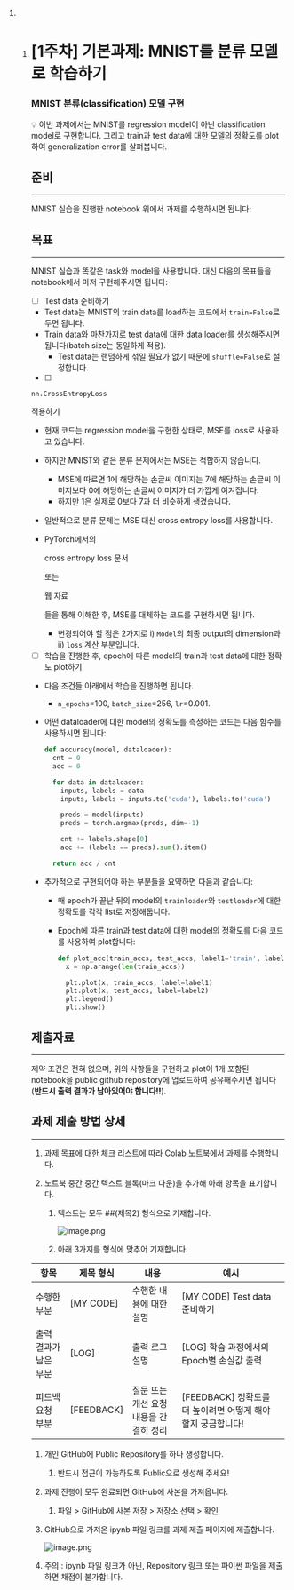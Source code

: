 1. 1. # [1주차] 기본과제: MNIST를 분류 모델로 학습하기

      ### MNIST 분류(classification) 모델 구현

      <aside> 💡 이번 과제에서는 MNIST를 regression model이 아닌 classification model로 구현합니다. 그리고 train과 test data에 대한 모델의 정확도를 plot하여 generalization error를 살펴봅니다.

      </aside>

      ## 준비

      ------

      MNIST 실습을 진행한 notebook 위에서 과제를 수행하시면 됩니다:

      

      ## 목표

      ------

      MNIST 실습과 똑같은 task와 model을 사용합니다. 대신 다음의 목표들을 notebook에서 마저 구현해주시면 됩니다:

      - [ ]  Test data 준비하기

        - Test data는 MNIST의 train data를 load하는 코드에서 `train=False`로 두면 됩니다.
        - Train data와 마찬가지로 test data에 대한 data loader를 생성해주시면 됩니다(batch size는 동일하게 적용).
          - Test data는 랜덤하게 섞일 필요가 없기 때문에 `shuffle=False`로 설정합니다.

      - [ ]  

        ```
        nn.CrossEntropyLoss
        ```

         적용하기

        - 현재 코드는 regression model을 구현한 상태로, MSE를 loss로 사용하고 있습니다.

        - 하지만 MNIST와 같은 분류 문제에서는 MSE는 적합하지 않습니다.

          - MSE에 따르면 1에 해당하는 손글씨 이미지는 7에 해당하는 손글씨 이미지보다 0에 해당하는 손글씨 이미지가 더 가깝게 여겨집니다.
          - 하지만 1은 실제로 0보다 7과 더 비슷하게 생겼습니다.

        - 일반적으로 분류 문제는 MSE 대신 cross entropy loss를 사용합니다.

        - PyTorch에서의 

          cross entropy loss 문서

           또는 

          웹 자료

          들을 통해 이해한 후, MSE를 대체하는 코드를 구현하시면 됩니다.

          - 변경되어야 할 점은 2가지로 i) `Model`의 최종 output의 dimension과 ii) `loss` 계산 부분입니다.

      - [ ]  학습을 진행한 후, epoch에 따른 model의 train과 test data에 대한 정확도 plot하기

        - 다음 조건들 아래에서 학습을 진행하면 됩니다.

          - `n_epochs`=100, `batch_size`=256, `lr`=0.001.

        - 어떤 dataloader에 대한 model의 정확도를 측정하는 코드는 다음 함수를 사용하시면 됩니다:

          ```python
          def accuracy(model, dataloader):
            cnt = 0
            acc = 0
          
            for data in dataloader:
              inputs, labels = data
              inputs, labels = inputs.to('cuda'), labels.to('cuda')
          
              preds = model(inputs)
              preds = torch.argmax(preds, dim=-1)
          
              cnt += labels.shape[0]
              acc += (labels == preds).sum().item()
          
            return acc / cnt
          ```

        - 추가적으로 구현되어야 하는 부분들을 요약하면 다음과 같습니다:

          - 매 epoch가 끝난 뒤의 model의 `trainloader`와 `testloader`에 대한 정확도를 각각 list로 저장해둡니다.

          - Epoch에 따른 train과 test data에 대한 model의 정확도를 다음 코드를 사용하여 plot합니다:

            ```python
            def plot_acc(train_accs, test_accs, label1='train', label2='test'):
              x = np.arange(len(train_accs))
            
              plt.plot(x, train_accs, label=label1)
              plt.plot(x, test_accs, label=label2)
              plt.legend()
              plt.show()
            ```

      ## 제출자료

      ------

      제약 조건은 전혀 없으며, 위의 사항들을 구현하고 plot이 1개 포함된 notebook을 public github repository에 업로드하여 공유해주시면 됩니다(**반드시 출력 결과가 남아있어야 합니다!!**).

      ## 과제 제출 방법 상세

      ------

      1. 과제 목표에 대한 체크 리스트에 따라 Colab 노트북에서 과제를 수행합니다.

      2. 노트북 중간 중간 텍스트 블록(마크 다운)을 추가해 아래 항목을 표기합니다.

         1. 텍스트는 모두 ##(제목2) 형식으로 기재합니다.

            ![image.png](https://prod-files-secure.s3.us-west-2.amazonaws.com/83c75a39-3aba-4ba4-a792-7aefe4b07895/e8830910-0593-477b-914d-5ca1c6c16666/image.png)

         2. 아래 3가지를 형식에 맞추어 기재합니다.

      | 항목                  | 제목 형식  | 내용                                   | 예시                                                         |
      | --------------------- | ---------- | -------------------------------------- | ------------------------------------------------------------ |
      | 수행한 부분           | [MY CODE]  | 수행한 내용에 대한 설명                | [MY CODE] Test data 준비하기                                 |
      | 출력 결과가 남은 부분 | [LOG]      | 출력 로그 설명                         | [LOG] 학습 과정에서의 Epoch별 손실값 출력                    |
      | 피드백 요청 부분      | [FEEDBACK] | 질문 또는 개선 요청 내용을 간결히 정리 | [FEEDBACK] 정확도를 더 높이려면 어떻게 해야 할지 궁금합니다! |

      1. 개인 GitHub에 Public Repository를 하나 생성합니다.

         1. 반드시 접근이 가능하도록  Public으로 생성해 주세요!

      2. 과제 진행이 모두 완료되면 GitHub에 사본을 가져옵니다.

         1. 파일 > GitHub에 사본 저장 > 저장소 선택 > 확인

      3. GitHub으로 가져온 ipynb 파일 링크를 과제 제출 페이지에 제출합니다.

         ![image.png](https://prod-files-secure.s3.us-west-2.amazonaws.com/83c75a39-3aba-4ba4-a792-7aefe4b07895/7dbc6e75-0567-4036-8ee8-e14c3989c783/image.png)

      4. 주의 : ipynb 파일 링크가 아닌, Repository 링크 또는 파이썬 파일을 제출하면 채점이 불가합니다.